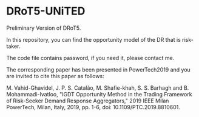 # DRoT5-UNiTED

Preliminary Version of DRoT5.

In this repository, you can find the opportunity model of the DR that is risk-taker.

The code file contains password, if you need it, please contact me.

The corresponding paper has been presented in PowerTech2019 and you are invited to cite this paper as follows:

M. Vahid-Ghavidel, J. P. S. Catalão, M. Shafie-khah, S. S. Barhagh and B. Mohammadi-Ivatloo, "IGDT Opportunity Method in the Trading Framework of Risk-Seeker Demand Response Aggregators," 2019 IEEE Milan PowerTech, Milan, Italy, 2019, pp. 1-6, doi: 10.1109/PTC.2019.8810601.
